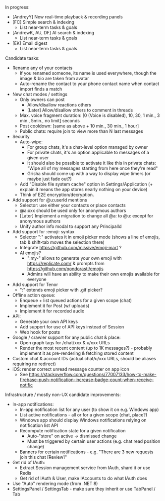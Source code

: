 In progress:
- [AndreyY] New real-time playback & recording panels
- [FC] Simple search & indexing
  - List near-term tasks & goals
- [AndrewK, AU, DF] AI search & indexing    
  - List near-term tasks & goals
- [EK] Email digest
  - List near-term tasks & goals
  
Candidate tasks:
- Rename any of your contacts
  - If you renamed someone, its name is used everywhere, though the image & bio are taken from avatar
  - Auto-rename the contact to your phone contact name when contact import finds a match
- New chat modes / settings
  - Only owners can post
    + Allow/disallow reactions others
    + [Later] Allow/disallow others to comment in threads
  - Max. voice fragment duration: [0 (Voice is disabled), 10, 30, 1 min., 3 min., 5min., no limit] seconds
  - Post cooldown: [same as above + 10 min., 30 min., 1 hour]
  - Public chats: require join to view more than N last messages
- Security
  - Auto-wipe:
    - For group chats, it's a chat-level option managed by owner
    - For private chats, it's an option applicable to messages of a given user
    - It should also be possible to activate it like this in private chats: 
      "Wipe all of my messages starting from here once they're read"
    - Grisha should come up with a way to display wipe timers (or maybe just fade out?)
  - Add "Disable file system cache" option in Settings/Application
    (+ explain it means the app stores nearly nothing on your device)
  - Think of E2E encryption/decryption.
- Add support for @u:userId mentions
  - Selector: use either your contacts or place contacts
  - @a:xxx should be used only for anonymous authors
  - [Later] Implement a migration to change all @a: to @u: except for anonymous authors 
  - Unify author info modal to support any PrincipalId
- Add support for :emoji: syntax
  - Selector ":" activates it in emoji picker mode (shows a line of emojis, tab & shift-tab moves the selection there)
  - Integrate https://github.com/missive/emoji-mart ?
  - AI emojis?
    - ":my-" allows to generate your own emoji with https://replicate.com/ & prompts from https://github.com/pondorasti/emojis
    - Admins will have an ability to make their own emojis available for everyone
- Add support for Tenor
  - ":" extends emoji picker with .gif picker?
- Offline action queue:
    - Enqueue + list queued actions for a given scope (chat)
    - Implement it for Post (w/ uploads)
    - Implement it for recorded audio
- API:
  - Generate your own API keys
  - Add support for use of API keys instead of Session
  - Web hook for posts
- Google / crawler support for any public chat & place: 
  - Open graph tags for /chat/xxx & u/xxx URLs
  - Render the most recent content (up to 1K messages?) - probably implement it as pre-rendering & fetching stored content
- Custom chat & account IDs (actual.chat/u/xxx URLs, should be aliases requiring no redirect)
- iOS: render correct unread message counter on app icon
    - See https://stackoverflow.com/questions/77007133/how-to-make-firebase-push-notification-increase-badge-count-when-receive-notific

Infrastructure / mostly non-UX candidate improvements:
- In-app notifications:
    - In-app notification list for any user (to show it on e.g. Windows app)
    - List active notifications - all or for a given scope (chat, place?)
    - Windows app should display Windows notifications relying on notification list API
    - Recompute notification state for a given notification
        - Auto-"store" on active -> dismissed change
        - Must be triggered by certain user actions (e.g. chat read position change)
    - Banners for certain notifications - e.g. "There are 3 new requests join this chat [Review]"
- Get rid of IAuth:
    - Extract Session management service from IAuth, shard it or use Redis
    - Get rid of IAuth & User, make IAccounts to do what IAuth does
- Use "Auto" rendering mode (from .NET 8)
- SettingsPanel / SettingsTab - make sure they inherit or use TabPanel / Tab
